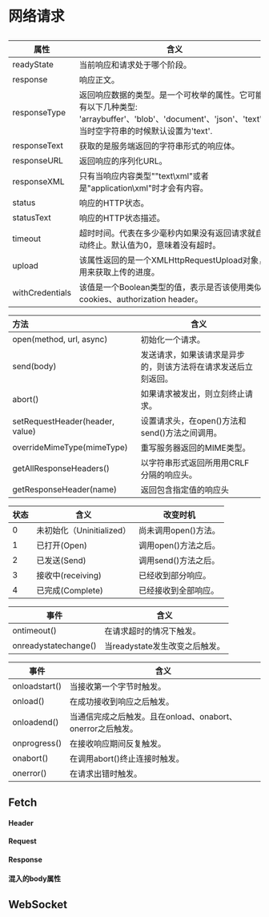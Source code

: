# 网络请求 

##  

| 属性            | 含义                                                         |
| --------------- | ------------------------------------------------------------ |
| readyState      | 当前响应和请求处于哪个阶段。                                 |
| response        | 响应正文。                                                   |
| responseType    | 返回响应数据的类型。是一个可枚举的属性。它可能有以下几种类型: 'arraybuffer'、'blob'、'document'、'json'、'text'，当时空字符串的时候默认设置为'text'. |
| responseText    | 获取的是服务端返回的字符串形式的响应体。                     |
| responseURL     | 返回响应的序列化URL。                                        |
| responseXML     | 只有当响应内容类型""text\xml"或者是"application\xml"时才会有内容。 |
| status          | 响应的HTTP状态。                                             |
| statusText      | 响应的HTTP状态描述。                                         |
| timeout         | 超时时间。代表在多少毫秒内如果没有返回请求就自动终止。默认值为0，意味着没有超时。 |
| upload          | 该属性返回的是一个XMLHttpRequestUpload对象，用来获取上传的进度。 |
| withCredentials | 该值是一个Boolean类型的值，表示是否该使用类似cookies、authorization header。 |





| 方法                            | 含义                                                         |
| :------------------------------ | ------------------------------------------------------------ |
| open(method, url, async)        | 初始化一个请求。                                             |
| send(body)                      | 发送请求，如果该请求是异步的，则该方法将在请求发送后立刻返回。 |
| abort()                         | 如果请求被发出，则立刻终止请求。                             |
| setRequestHeader(header, value) | 设置请求头，在open()方法和send()方法之间调用。               |
| overrideMimeType(mimeType)      | 重写服务器返回的MIME类型。                                   |
| getAllResponseHeaders()         | 以字符串形式返回所用用CRLF分隔的响应头。                     |
| getResponseHeader(name)         | 返回包含指定值的响应头                                       |



| 状态 | 含义                      | 改变时机             |
| ---- | ------------------------- | -------------------- |
| 0    | 未初始化（Uninitialized） | 尚未调用open()方法。 |
| 1    | 已打开(Open)              | 调用open()方法之后。 |
| 2    | 已发送(Send)              | 调用send()方法之后。 |
| 3    | 接收中(receiving)         | 已经收到部分响应。   |
| 4    | 已完成(Complete)          | 已经接收到全部响应。 |



| 事件                 | 含义                           |
| -------------------- | ------------------------------ |
| ontimeout()          | 在请求超时的情况下触发。       |
| onreadystatechange() | 当readystate发生改变之后触发。 |





| 事件          | 含义                                                       |
| ------------- | ---------------------------------------------------------- |
| onloadstart() | 当接收第一个字节时触发。                                   |
| onload()      | 在成功接收到响应之后触发。                                 |
| onloadend()   | 当通信完成之后触发。且在onload、onabort、onerror之后触发。 |
| onprogress()  | 在接收响应期间反复触发。                                   |
| onabort()     | 在调用abort()终止连接时触发。                              |
| onerror()     | 在请求出错时触发。                                         |

## Fetch

#### Header

#### Request

#### Response

#### 混入的body属性





## WebSocket

